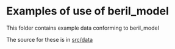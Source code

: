 # Examples of use of beril_model

This folder contains example data conforming to beril_model

The source for these is in [src/data](../src/data/examples)
